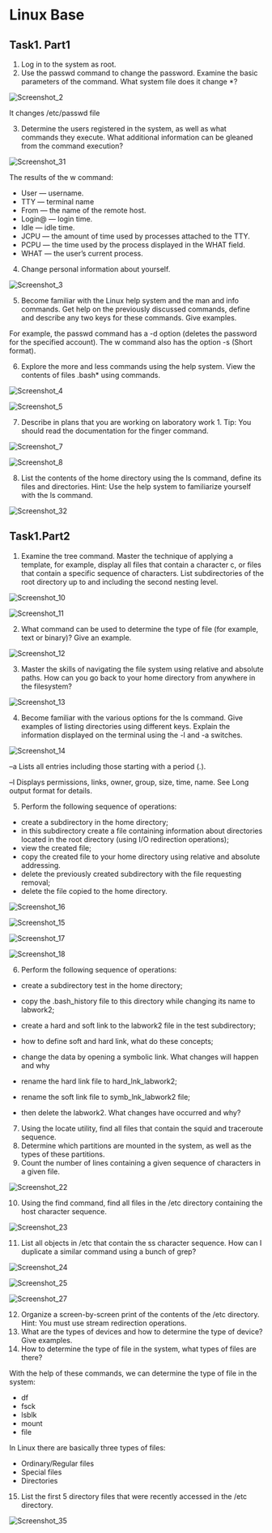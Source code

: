 # Linux Base
## Task1. Part1
1) Log in to the system as root.
2) Use the passwd command to change the password. Examine the basic
parameters of the command. What system file does it change *?

![Screenshot_2](https://user-images.githubusercontent.com/109180406/179379415-b30c536a-a0fe-41bd-b8ce-4ded693f63ff.png)

It changes /etc/passwd file

3) Determine the users registered in the system, as well as what commands they
execute. What additional information can be gleaned from the command
execution?

![Screenshot_31](https://user-images.githubusercontent.com/109180406/179379411-d92aa677-87d1-40e7-b63d-d938f5c81b8d.png)

The results of the w command:

- User ⁠— username.
- TTY ⁠— terminal name
- From ⁠— the name of the remote host.
- Login@ ⁠— login time.
- Idle ⁠— idle time.
- JCPU ⁠— the amount of time used by processes attached to the TTY.
- PCPU ⁠— the time used by the process displayed in the WHAT field.
- WHAT ⁠— the user’s current process.

4) Change personal information about yourself.

![Screenshot_3](https://user-images.githubusercontent.com/109180406/179375479-4073cbef-106b-45cc-b362-4753567b0aba.png)

5) Become familiar with the Linux help system and the man and info commands.
Get help on the previously discussed commands, define and describe any two
keys for these commands. Give examples.

For example, the passwd command has a -d option (deletes the password for the specified account). The w command also has the option -s (Short format).

6) Explore the more and less commands using the help system. View the contents
of files .bash* using commands.

![Screenshot_4](https://user-images.githubusercontent.com/109180406/179375494-30e3e35a-f0d5-4ce5-b9c9-335d7fa60f29.png)

![Screenshot_5](https://user-images.githubusercontent.com/109180406/179375513-2eca92c5-56dc-4d59-9ced-64f1a831acba.png)


7) Describe in plans that you are working on laboratory work 1. Tip: You should
read the documentation for the finger command.

![Screenshot_7](https://user-images.githubusercontent.com/109180406/179375567-fbfef6bf-e325-47be-8b34-8dc82cc5f74e.png)

![Screenshot_8](https://user-images.githubusercontent.com/109180406/179375570-b057866c-c473-4349-81eb-07df32f474e2.png)

8) List the contents of the home directory using the ls command, define its files
and directories. Hint: Use the help system to familiarize yourself with the ls
command.

![Screenshot_32](https://user-images.githubusercontent.com/109180406/179375611-fb63b6a8-0a1b-4c01-8534-e1057172c5f2.png)

## Task1.Part2
1) Examine the tree command. Master the technique of applying a template, for
example, display all files that contain a character c, or files that contain a
specific sequence of characters. List subdirectories of the root directory up to
and including the second nesting level.

![Screenshot_10](https://user-images.githubusercontent.com/109180406/179375749-6c3d800e-69e9-4934-9095-186305c125c6.png)

![Screenshot_11](https://user-images.githubusercontent.com/109180406/179375750-1ea55533-bdfe-4cc1-8b7c-b047de495a5e.png)

2) What command can be used to determine the type of file (for example, text or
binary)? Give an example.

![Screenshot_12](https://user-images.githubusercontent.com/109180406/179375756-04526c63-f782-4861-8725-e02e360aa4bf.png)

3) Master the skills of navigating the file system using relative and absolute paths.
How can you go back to your home directory from anywhere in the filesystem?

![Screenshot_13](https://user-images.githubusercontent.com/109180406/179375764-a6d52a60-902f-427d-898c-5bd5a750cd05.png)

4) Become familiar with the various options for the ls command. Give examples
of listing directories using different keys. Explain the information displayed on
the terminal using the -l and -a switches.

![Screenshot_14](https://user-images.githubusercontent.com/109180406/179375774-a1bfeefa-12a2-497b-b2d5-b52603dc1629.png)

–a
Lists all entries including those starting with a period (.).

–l
Displays permissions, links, owner, group, size, time, name. See Long output format for details.

5) Perform the following sequence of operations:
- create a subdirectory in the home directory;
- in this subdirectory create a file containing information about directories
located in the root directory (using I/O redirection operations);
- view the created file;
- copy the created file to your home directory using relative and absolute
addressing.
- delete the previously created subdirectory with the file requesting removal;
- delete the file copied to the home directory.

![Screenshot_16](https://user-images.githubusercontent.com/109180406/179375885-2bbb0fe5-13bd-4d53-a3f8-5f9176d19b3b.png)

![Screenshot_15](https://user-images.githubusercontent.com/109180406/179375890-9e9fe08b-e2a3-4525-ae25-bf3d4b460e3d.png)

![Screenshot_17](https://user-images.githubusercontent.com/109180406/179375896-e3559ad5-cfef-4583-964d-1c53be1926ff.png)

![Screenshot_18](https://user-images.githubusercontent.com/109180406/179375898-51eb8fdb-ae14-4627-8805-4d0a1ecfd4ea.png)

6) Perform the following sequence of operations:
- create a subdirectory test in the home directory;

- copy the .bash_history file to this directory while changing its name to
labwork2;
- create a hard and soft link to the labwork2 file in the test subdirectory;
- how to define soft and hard link, what do these
concepts;
- change the data by opening a symbolic link. What changes will happen and
why
- rename the hard link file to hard_lnk_labwork2;
- rename the soft link file to symb_lnk_labwork2 file;
- then delete the labwork2. What changes have occurred and why?
7) Using the locate utility, find all files that contain the squid and traceroute
sequence.
8) Determine which partitions are mounted in the system, as well as the types of
these partitions.
9) Count the number of lines containing a given sequence of characters in a given
file.

![Screenshot_22](https://user-images.githubusercontent.com/109180406/179375919-6a99646f-cbb3-40a7-8fa7-9f39b0073128.png)

10) Using the find command, find all files in the /etc directory containing the
host character sequence.

![Screenshot_23](https://user-images.githubusercontent.com/109180406/179375924-573b5255-b858-421f-b40e-25a905d39039.png)

11) List all objects in /etc that contain the ss character sequence. How can I
duplicate a similar command using a bunch of grep?

![Screenshot_24](https://user-images.githubusercontent.com/109180406/179375929-e447fa86-be6a-4008-8ea6-1076254f4275.png)

![Screenshot_25](https://user-images.githubusercontent.com/109180406/179375936-c3844a16-9a5a-4bcc-bc7a-49841e77488e.png)

![Screenshot_27](https://user-images.githubusercontent.com/109180406/179375950-ba3f9bb2-557b-4330-a42b-3a2538c2e0c1.png)

12) Organize a screen-by-screen print of the contents of the /etc directory. Hint:
You must use stream redirection operations.
13) What are the types of devices and how to determine the type of device? Give
examples.
14) How to determine the type of file in the system, what types of files are there?

With the help of these commands, we can determine the type of file in the system:

- df
- fsck
- lsblk
- mount
- file

In Linux there are basically three types of files:

- Ordinary/Regular files
- Special files
- Directories

15) List the first 5 directory files that were recently accessed in the /etc
directory.

![Screenshot_35](https://user-images.githubusercontent.com/109180406/179379672-59463a84-4c7d-4b5b-ba14-caf48025b677.png)


